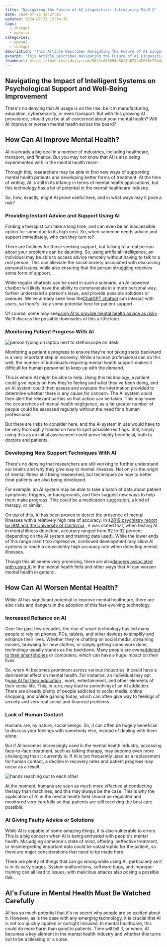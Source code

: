 ```yaml
---
title: "Navigating the Future of AI Linguistics: Introducing PaLM 2"
date: 2024-07-25 18:27:15
updated: 2024-07-27 12:34:38
tags:
  - chatgpt
  - open-ai
categories:
  - openAI
  - chatgpt
description: "This Article Describes Navigating the Future of AI Linguistics: Introducing PaLM 2"
excerpt: "This Article Describes Navigating the Future of AI Linguistics: Introducing PaLM 2"
thumbnail: https://thmb.techidaily.com/60fbcd30864e8b21a8752d2636e7944e4f6dffcb372de2311bd231d44717be72.jpg
---
```


## Navigating the Impact of Intelligent Systems on Psychological Support and Well-Being Improvement

 There's no denying that AI usage is on the rise, be it in manufacturing, education, cybersecurity, or even transport. But with this growing AI prevalence, should you be at all concerned about your mental health? Will AI improve or worsen mental health across the board?

## How Can AI Improve Mental Health?

 AI is already a big deal in a number of industries, including healthcare, transport, and finance. But you may not know that AI is also being experimented with in the mental health realm.

 Through this, researchers may be able to find new ways of supporting mental health patients and developing better forms of treatment. At the time of writing, AI is still in its infancy in terms of mental health applications, but this technology has a lot of potential in the mental healthcare industry.

 So, how, exactly, might AI prove useful here, and in what ways may it pose a risk?

### Providing Instant Advice and Support Using AI

 Finding a therapist can take a long time, and can even be an inaccessible option for some due to its high cost. So, when someone needs advice and support immediately, who can they turn to?

 There are hotlines for those seeking support, but talking to a real person about your problems can be daunting. So, using artificial intelligence, an individual may be able to access advice remotely without having to talk to a real person. This can alleviate the social anxiety associated with discussing personal issues, while also ensuring that the person struggling receives some form of support.

 While regular chatbots can be used in such a scenario, an AI-powered chatbot will likely have the ability to communicate in a more personal way, further understand a person's issue, and provide possible solutions or avenues. We've already seen how the[ChatGPT chatbot](https://www.makeuseof.com/what-is-chat-gpt-generative-ai-explained/) can interact with users, so there's likely some potential here for patient support.

 Of course, some may see[using AI to provide mental health advice as risky](https://www.makeuseof.com/dangers-using-ai-free-therapist-psychiatrist/) . We'll discuss the possible downsides of this a little later.

### Monitoring Patient Progress With AI

![person typing on laptop next to stethoscope on desk](https://static1.makeuseofimages.com/wordpress/wp-content/uploads/2023/05/stetho-laptop-1.jpg)

 Monitoring a patient's progress to ensure they're not taking steps backward is a very important step in recovery. While a human professional can do this well, the number of individuals requiring mental health support makes it difficult for human personnel to keep up with the demand.

 This is where AI might be able to help. Using this technology, a patient could give inputs on how they're feeling and what they've been doing, and an AI system could then assess and evaluate the information provided to determine whether there is any cause for concern. The AI system could then alert the relevant parties so that action can be taken. This may lower the occurrences of mental health negligence, as a far greater number of people could be assessed regularly without the need for a human professional.

 But there are risks to consider here, and the AI system in use would have to be very thoroughly trained on how to spot possible red flags. Still, simply using this as an initial assessment could prove highly beneficial, both to doctors and patients.

### Developing New Support Techniques With AI

 There's no denying that researchers are still working to further understand our brains and why they give way to mental illnesses. Not only is the origin of mental illness still being researched, but techniques on how to better treat patients are also being developed.

 For example, an AI system may be able to take a batch of data about patient symptoms, triggers, or backgrounds, and then suggest new ways to help them make progress. This could be a medication suggestion, a kind of therapy, or similar.

 On top of this, AI has been proven to detect the presence of mental illnesses with a relatively high rate of accuracy. In a[2019 psychiatry report by IBM and the University of California](https://escholarship.org/content/qt9gx593b0/qt9gx593b0%5FnoSplash%5Fd814b6b41c76cb874050695d2bf30ced.pdf) , it was stated that, when testing AI in mental illness detection, accuracy ranged from 62 to 92 percent (depending on the AI system and training data used). While the lower ends of this range aren't too impressive, continued development may allow AI systems to reach a consistently high accuracy rate when detecting mental illnesses.

 Though this all seems very promising, there are also[dangers associated with using AI](https://www.makeuseof.com/is-ai-dangerous-5-immediate-risks-of-artificial-intelligence/) in the mental health field and other ways that AI can worsen mental health in general.

## How Can AI Worsen Mental Health?

 While AI has significant potential to improve mental healthcare, there are also risks and dangers in the adoption of this fast-evolving technology.

### Increased Reliance on AI

 Over the past few decades, the rise of smart technology has led many people to rely on phones, PCs, tablets, and other devices to simplify and enhance their lives. Whether they're chatting on social media, streaming movies, browsing for new clothes, or simply getting some work done, technology usually stands as the backbone. Many people are even[addicted to their smartphones](https://www.makeuseof.com/smartphone-addiction-how-overcome-negative-habit/) or computers, which can have a huge impact on their lives.

 So, when AI becomes prominent across various industries, it could have a detrimental effect on mental health. For instance, an individual may opt to[use AI for their education](https://www.makeuseof.com/reasons-teachers-embrace-ai/) , work, entertainment, and other elements of their social life. This, in turn, may lead to something of an AI addiction. There are already plenty of people addicted to social media, online shopping, and online gaming today, which can often give way to feelings of anxiety and very real social and financial problems.

### Lack of Human Contact

 Humans are, by nature, social beings. So, it can often be hugely beneficial to discuss your feelings with somebody else, instead of dealing with them alone.

 But if AI becomes increasingly used in the mental health industry, accessing face-to-face treatment, such as talking therapy, may become even more challenging than it currently is. If AI is too frequently used as a replacement for human contact, a decline in recovery rates and patient progress may occur as a result.

![hands reaching out to each other](https://static1.makeuseofimages.com/wordpress/wp-content/uploads/2023/05/hands-reaching-1.jpg)

 At the moment, humans are seen as much more effective at conducting therapy than machines, and this may always be the case. This is why the application of AI in the mental health field should be regulated and monitored very carefully so that patients are still receiving the best care possible.

### AI Giving Faulty Advice or Solutions

 While AI is capable of some amazing things, it is also vulnerable to errors. This is a big concern when AI is being entrusted with people's mental health. Misjudging someone's state of mind, offering ineffective treatment, or misinterpreting important data could be catastrophic for the patient, so there are major considerations that need to be made here.

 There are plenty of things that can go wrong while using AI, particularly as it is in its early stages. System malfunctions, software bugs, and improper training can all lead to issues, with malicious attacks also posing a possible risk.

## AI's Future in Mental Health Must Be Watched Carefully

 AI has so much potential that it's no secret why people are so excited about it. However, as is the case with any emerging technology, it is crucial that AI is not too quickly applied or outright misused. In mental healthcare, this could do more harm than good to patients. Time will tell if, or when, AI becomes a key element in the mental health industry and whether this turns out to be a blessing or a curse.


<ins class="adsbygoogle"
     style="display:block"
     data-ad-format="autorelaxed"
     data-ad-client="ca-pub-7571918770474297"
     data-ad-slot="1223367746"></ins>



<ins class="adsbygoogle"
     style="display:block"
     data-ad-client="ca-pub-7571918770474297"
     data-ad-slot="8358498916"
     data-ad-format="auto"
     data-full-width-responsive="true"></ins>
